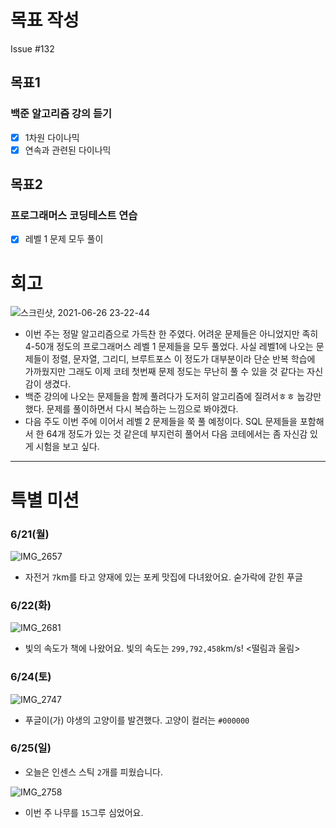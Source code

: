 # 목표 작성
Issue #132

## 목표1
### 백준 알고리즘 강의 듣기
- [x] 1차원 다이나믹
- [x] 연속과 관련된 다이나믹

## 목표2
### 프로그래머스 코딩테스트 연습
- [x] 레벨 1 문제 모두 풀이

# 회고
![스크린샷, 2021-06-26 23-22-44](https://user-images.githubusercontent.com/58318786/123516129-87d20c00-d6d5-11eb-907d-e1617bb5bb89.png)
* 이번 주는 정말 알고리즘으로 가득찬 한 주였다. 어려운 문제들은 아니었지만 족히 4-50개 정도의 프로그래머스 레벨 1 문제들을 모두 풀었다. 사실 레벨1에 나오는 문제들이 정렬, 문자열, 그리디, 브루트포스 이 정도가 대부분이라 단순 반복 학습에 가까웠지만 그래도 이제 코테 첫번째 문제 정도는 무난히 풀 수 있을 것 같다는 자신감이 생겼다.
* 백준 강의에 나오는 문제들을 함께 풀려다가 도저히 알고리즘에 질려서ㅎㅎ 눕강만 했다. 문제를 풀이하면서 다시 복습하는 느낌으로 봐야겠다.
* 다음 주도 이번 주에 이어서 레벨 2 문제들을 쭉 풀 예정이다. SQL 문제들을 포함해서 한 64개 정도가 있는 것 같은데 부지런히 풀어서 다음 코테에서는 좀 자신감 있게 시험을 보고 싶다.

---
# 특별 미션
### 6/21(월)
![IMG_2657](https://user-images.githubusercontent.com/58318786/123516985-d08bc400-d6d9-11eb-9023-88ff5a93874d.jpg)
* 자전거 `7`km를 타고 양재에 있는 포케 맛집에 다녀왔어요. 숟가락에 갇힌 푸글

### 6/22(화)

![IMG_2681](https://user-images.githubusercontent.com/58318786/123517001-e26d6700-d6d9-11eb-9adb-0b982f9673af.jpg)

* 빛의 속도가 책에 나왔어요. 빛의 속도는 `299,792,458`km/s! <떨림과 울림>

### 6/24(토)
![IMG_2747](https://user-images.githubusercontent.com/58318786/123517004-e600ee00-d6d9-11eb-9737-25c46708abbf.jpg)

* 푸글이(가) 야생의 고양이를 발견했다. 고양이 컬러는 `#000000`

### 6/25(일)

* 오늘은 인센스 스틱 `2`개를 피웠습니다.

![IMG_2758](https://user-images.githubusercontent.com/58318786/123517008-e7cab180-d6d9-11eb-8865-68c00da709ad.jpg)

* 이번 주 나무를 `15`그루 심었어요.